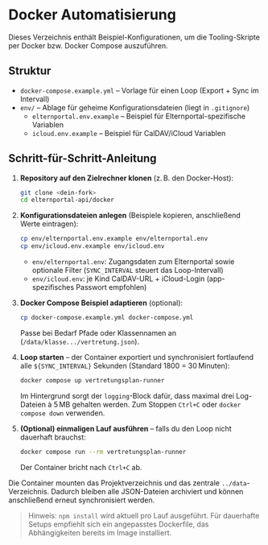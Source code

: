 # Docker Automatisierung

Dieses Verzeichnis enthält Beispiel-Konfigurationen, um die Tooling-Skripte per Docker bzw. Docker Compose auszuführen.

## Struktur

- `docker-compose.example.yml` – Vorlage für einen Loop (Export + Sync im Intervall)
- `env/` – Ablage für geheime Konfigurationsdateien (liegt in `.gitignore`)
  - `elternportal.env.example` – Beispiel für Elternportal-spezifische Variablen
  - `icloud.env.example` – Beispiel für CalDAV/iCloud Variablen

## Schritt-für-Schritt-Anleitung

1. **Repository auf den Zielrechner klonen** (z. B. den Docker-Host):
   ```bash
   git clone <dein-fork>
   cd elternportal-api/docker
   ```

2. **Konfigurationsdateien anlegen** (Beispiele kopieren, anschließend Werte eintragen):
   ```bash
   cp env/elternportal.env.example env/elternportal.env
   cp env/icloud.env.example env/icloud.env
   ```
   - `env/elternportal.env`: Zugangsdaten zum Elternportal sowie optionale Filter (`SYNC_INTERVAL` steuert das Loop-Intervall)
   - `env/icloud.env`: je Kind CalDAV-URL + iCloud-Login (app-spezifisches Passwort empfohlen)

3. **Docker Compose Beispiel adaptieren** (optional):
   ```bash
   cp docker-compose.example.yml docker-compose.yml
   ```
   Passe bei Bedarf Pfade oder Klassennamen an (`/data/klasse.../vertretung.json`).

4. **Loop starten** – der Container exportiert und synchronisiert fortlaufend alle `${SYNC_INTERVAL}` Sekunden (Standard 1800 = 30 Minuten):
   ```bash
   docker compose up vertretungsplan-runner
   ```
   Im Hintergrund sorgt der `logging`-Block dafür, dass maximal drei Log-Dateien à 5 MB gehalten werden. Zum Stoppen `Ctrl+C` oder `docker compose down` verwenden.

5. **(Optional) einmaligen Lauf ausführen** – falls du den Loop nicht dauerhaft brauchst:
   ```bash
   docker compose run --rm vertretungsplan-runner
   ```
   Der Container bricht nach `Ctrl+C` ab.

Die Container mounten das Projektverzeichnis und das zentrale `../data`-Verzeichnis. Dadurch bleiben alle JSON-Dateien archiviert und können anschließend erneut synchronisiert werden.

> Hinweis: `npm install` wird aktuell pro Lauf ausgeführt. Für dauerhafte Setups empfiehlt sich ein angepasstes Dockerfile, das Abhängigkeiten bereits im Image installiert.
